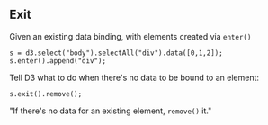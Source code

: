 ##  Exit

Given an existing data binding, with elements created via `enter()`

    s = d3.select("body").selectAll("div").data([0,1,2]);
    s.enter().append("div");

Tell D3 what to do when there's no data to be bound to an element:

    s.exit().remove();

"If there's no data for an existing element, `remove()` it."
